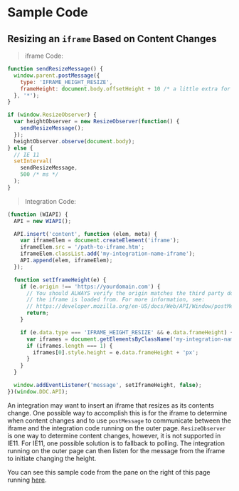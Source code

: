# Sample Code

## Resizing an `iframe` Based on Content Changes

> iframe Code:

```javascript
function sendResizeMessage() {
  window.parent.postMessage({
    type: 'IFRAME_HEIGHT_RESIZE',
    frameHeight: document.body.offsetHeight + 10 /* a little extra for good measure */
  }, '*');
}

if (window.ResizeObserver) {
  var heightObserver = new ResizeObserver(function() {
    sendResizeMessage();
  });
  heightObserver.observe(document.body);
} else {
  // IE 11
  setInterval(
    sendResizeMessage,
    500 /* ms */
  );
}
```

> Integration Code:

```javascript
(function (WIAPI) {
  API = new WIAPI();

  API.insert('content', function (elem, meta) {
    var iframeElem = document.createElement('iframe');
    iframeElem.src = '/path-to-iframe.htm';
    iframeElem.classList.add('my-integration-name-iframe');
    API.append(elem, iframeElem);
  });

  function setIframeHeight(e) {
    if (e.origin !== 'https://yourdomain.com') {
      // You should ALWAYS verify the origin matches the third party domain
      // the iframe is loaded from. For more information, see:
      // https://developer.mozilla.org/en-US/docs/Web/API/Window/postMessage#Security_concerns
      return;
    }

    if (e.data.type === 'IFRAME_HEIGHT_RESIZE' && e.data.frameHeight) {
      var iframes = document.getElementsByClassName('my-integration-name-iframe');
      if (iframes.length === 1) {
        iframes[0].style.height = e.data.frameHeight + 'px';
      }
    }
  }

  window.addEventListener('message', setIframeHeight, false);
})(window.DDC.API);
```

An integration may want to insert an iframe that resizes as its contents change. One possible way to accomplish this is for the iframe to determine when content changes and to use `postMessage` to communicate between the iframe and the integration code running on the outer page. `ResizeObserver` is one way to determine content changes, however, it is not supported in IE11. For IE11, one possible solution is to fallback to polling. The integration running on the outer page can then listen for the message from the iframe to initiate changing the height.

You can see this sample code from the pane on the right of this page running [here](https://webapitestddc.cms.us-west-2.web.dealer.com/growing-iframe-example.htm).
